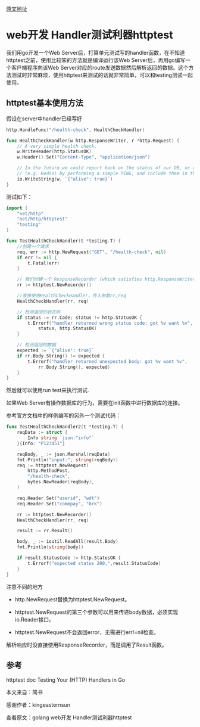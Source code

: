 [原文地址](https://studygolang.com/articles/10392?fr=sidebar)

# web开发 Handler测试利器httptest

我们用go开发一个Web Server后，打算单元测试写的handler函数，在不知道httptest之前，使用比较笨的方法就是编译运行该Web Server后，再用go编写一个客户端程序向该Web Server对应的route发送数据然后解析返回的数据。这个方法测试时非常麻烦，使用httptest来测试的话就非常简单，可以和testing测试一起使用。

## httptest基本使用方法

假设在server中handler已经写好

````go
http.HandleFunc("/health-check", HealthCheckHandler)

func HealthCheckHandler(w http.ResponseWriter, r *http.Request) {
    // A very simple health check.
    w.WriteHeader(http.StatusOK)
    w.Header().Set("Content-Type", "application/json")

    // In the future we could report back on the status of our DB, or our cache 
    // (e.g. Redis) by performing a simple PING, and include them in the response.
    io.WriteString(w, `{"alive": true}`)
}
````

测试如下：

````go
import (
    "net/http"
    "net/http/httptest"
    "testing"
)

func TestHealthCheckHandler(t *testing.T) {
    //创建一个请求
    req, err := http.NewRequest("GET", "/health-check", nil)
    if err != nil {
        t.Fatal(err)
    }

    // 我们创建一个 ResponseRecorder (which satisfies http.ResponseWriter)来记录响应
    rr := httptest.NewRecorder()

    //直接使用HealthCheckHandler，传入参数rr,req
    HealthCheckHandler(rr, req)

    // 检测返回的状态码
    if status := rr.Code; status != http.StatusOK {
        t.Errorf("handler returned wrong status code: got %v want %v",
            status, http.StatusOK)
    }

    // 检测返回的数据
    expected := `{"alive": true}`
    if rr.Body.String() != expected {
        t.Errorf("handler returned unexpected body: got %v want %v",
            rr.Body.String(), expected)
    }
}
````

然后就可以使用run test来执行测试.

如果Web Server有操作数据库的行为，需要在init函数中进行数据库的连接。

参考官方文档中的样例编写的另外一个测试代码：

````go
func TestHealthCheckHandler2(t *testing.T) {
    reqData := struct {
        Info string `json:"info"`
    }{Info: "P123451"}

    reqBody, _ := json.Marshal(reqData)
    fmt.Println("input:", string(reqBody))
    req := httptest.NewRequest(
        http.MethodPost,
        "/health-check",
        bytes.NewReader(reqBody),
    )

    req.Header.Set("userid", "wdt")
    req.Header.Set("commpay", "brk")

    rr := httptest.NewRecorder()
    HealthCheckHandler(rr, req)

    result := rr.Result()

    body, _ := ioutil.ReadAll(result.Body)
    fmt.Println(string(body))

    if result.StatusCode != http.StatusOK {
        t.Errorf("expected status 200,",result.StatusCode)
    }
}
````

注意不同的地方

- http.NewRequest替换为httptest.NewRequest。

- httptest.NewRequest的第三个参数可以用来传递body数据，必须实现io.Reader接口。

- httptest.NewRequest不会返回error，无需进行err!=nil检查。

解析响应时没直接使用ResponseRecorder，而是调用了Result函数。

## 参考
httptest doc
Testing Your (HTTP) Handlers in Go

本文来自：简书

感谢作者：kingeasternsun

查看原文：golang web开发 Handler测试利器httptest
